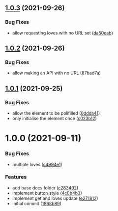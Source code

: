 ## [1.0.3](https://github.com/gil0mendes/page-loves/compare/v1.0.2...v1.0.3) (2021-09-26)


### Bug Fixes

* allow requesting loves with no URL set ([da50eab](https://github.com/gil0mendes/page-loves/commit/da50eab6b904983274a7e9e02ceed1d302e3debb))

## [1.0.2](https://github.com/gil0mendes/page-loves/compare/v1.0.1...v1.0.2) (2021-09-26)


### Bug Fixes

* allow  making an API with no URL ([87bad7a](https://github.com/gil0mendes/page-loves/commit/87bad7ae5e153eb683a951bcc3ebc36e00c66d60))

## [1.0.1](https://github.com/gil0mendes/page-loves/compare/v1.0.0...v1.0.1) (2021-09-25)


### Bug Fixes

* allow the element to be polifilled ([0ddda41](https://github.com/gil0mendes/page-loves/commit/0ddda4166bdf2c55506938dea513d9bc91710ebf))
* only initialise the element once ([c023b12](https://github.com/gil0mendes/page-loves/commit/c023b12b9ecc457e6e93883dcc58cd8fd71347da))

# 1.0.0 (2021-09-11)


### Bug Fixes

* multiple loves ([c4994e1](https://github.com/gil0mendes/page-loves/commit/c4994e17b1d0b6f87f2669ded857b625544af3f7))


### Features

* add base docs folder ([c283492](https://github.com/gil0mendes/page-loves/commit/c28349235313063587929fb7b764fd8833c79e3a))
* implement button style ([4c0b4b3](https://github.com/gil0mendes/page-loves/commit/4c0b4b3a67f69431d32ebbb88cd2ee5533f46bfe))
* implement get and loves update ([e271812](https://github.com/gil0mendes/page-loves/commit/e271812a4ab472727db184f7360261efb4442b5c))
* initial commit ([1868b89](https://github.com/gil0mendes/page-loves/commit/1868b894bc87f65aa60340fd446a2206b0f1a809))
